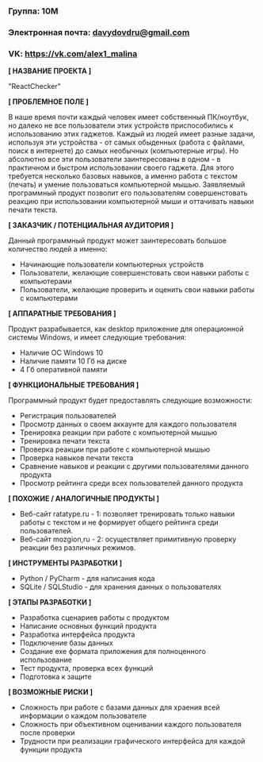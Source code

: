 ### Группа: 10М
### Электронная почта: davydovdru@gmail.com
### VK: https://vk.com/alex1_malina

**[ НАЗВАНИЕ ПРОЕКТА ]**

"ReactChecker"

**[ ПРОБЛЕМНОЕ ПОЛЕ ]**

В наше время почти каждый человек имеет собственный ПК/ноутбук, но далеко не все пользователи этих устройств приспособились к использованию этих гаджетов.
Каждый из людей имеет разные задачи, используя эти устройства - от самых обыденных (работа с файлами, поиск в интернете) до самых необычных (компьютерные игры).
Но абсолютно все эти пользователи заинтересованы в одном - в практичном и быстром использовании своего гаджета. Для этого требуется несколько базовых навыков, а именно
работа с текстом (печать) и умение пользоваться компьютерной мышью. Заявляемый программный продукт позволит его пользователям совершенстовать реакцию при использовании
компьютерной мыши и оттачивать навыки печати текста.

**[ ЗАКАЗЧИК / ПОТЕНЦИАЛЬНАЯ АУДИТОРИЯ ]**

Данный программный продукт может заинтересовать большое количество людей а именно:

* Начинающие пользователи компьютерных устройств
* Пользователи, желающие совершенстовать свои навыки работы с компьютерами
* Пользователи, желающие проверить и оценить свои навыки работы с компьютерами

**[ АППАРАТНЫЕ ТРЕБОВАНИЯ ]**

Продукт разрабывается, как desktop приложение для операционной системы Windows, и имеет следующие требования:

* Наличие ОС Windows 10
* Наличие памяти 10 Гб на диске 
* 4 Гб оперативной памяти

**[ ФУНКЦИОНАЛЬНЫЕ ТРЕБОВАНИЯ ]**

Программный продукт будет предоставлять следующие возможности:

* Регистрация пользователей
* Просмотр данных о своем аккаунте для каждого пользователя
* Тренировка реакции при работе с компьютерной мышью
* Тренировка печати текста
* Проверка реакции при работе с компьютерной мышью
* Проверка навыков печати текста
* Сравнение навыков и реакции с другими пользователями данного продукта
* Просмотр рейтинга среди всех пользователей данного продукта

**[ ПОХОЖИЕ / АНАЛОГИЧНЫЕ ПРОДУКТЫ ]**

* Веб-сайт ratatype.ru - 1: позволяет тренировать только навыки работы с текстом и не формирует общего рейтинга среди пользователей.
* Веб-сайт mozgion,ru - 2: осуществляет примитивную проверку реакции без различных режимов.

**[ ИНСТРУМЕНТЫ РАЗРАБОТКИ ]**

*	Python / PyCharm - для написания кода
*	SQLite / SQLStudio - для хранения данных о пользователях

**[ ЭТАПЫ РАЗРАБОТКИ ]**

*	Разработка сценариев работы с продуктом
*	Написание основных функций продукта
*	Разработка интерфейса продукта
*	Подключение базы данных
*	Создание exe формата приложения для полноценного использование
*	Тест продукта, проверка всех функций
* 	Подготовка к защите

**[ ВОЗМОЖНЫЕ РИСКИ ]**

*	Сложность при работе с базами данных для храения всей информации о каждом пользователе
*	Сложность при объективном оценивании каждого пользователя после проверки
*	Трудности при реализации графического интерфейса для каждой функции продукта


